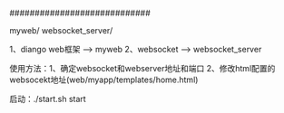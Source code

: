 ############################

myweb/
websocket_server/

1、diango web框架 --> myweb
2、websocket --> websocket_server


使用方法：1、确定websocket和webserver地址和端口
          2、修改html配置的websocekt地址(web/myapp/templates/home.html)

启动：./start.sh start
